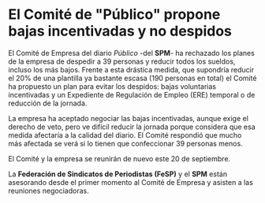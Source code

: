 # El Comité de "Público" propone bajas incentivadas y no despidos

El Comité de Empresa del diario *Público* -del **SPM**- ha rechazado los planes de la empresa de despedir a 39 personas y reducir todos los sueldos, incluso los más bajos. Frente a esta drástica medida, que supondría reducir el 20% de una plantilla ya bastante escasa (190 personas en total) el Comité ha propuesto un plan para evitar los despidos: bajas voluntarias incentivadas y un Expediente de Regulación de Empleo (ERE) temporal o de reducción de la jornada.

La empresa ha aceptado negociar las bajas incentivadas, aunque exige el derecho de veto, pero ve difícil reducir la jornada porque considera que esa medida afectaría a la calidad del diario. El Comité respondió que mucho más afectada se verá si lo tienen que confeccionar 39 personas menos.

El Comité y la empresa se reunirán de nuevo este 20 de septiembre.

La **Federación de Sindicatos de Periodistas (FeSP)** y el **SPM** están asesorando desde el primer momento al Comité de Empresa y asisten a las reuniones negociadoras.
